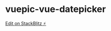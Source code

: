 # vuepic-vue-datepicker

[Edit on StackBlitz ⚡️](https://stackblitz.com/edit/vuepic-vue-datepicker-i1b4qz)
